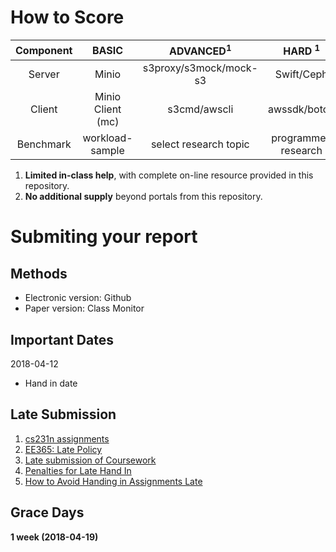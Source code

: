 # How to Score

| Component  | BASIC             | ADVANCED<sup>1</sup>   | HARD <sup>1</sup>   |
| :---:      | :---:             | :---:                  |  :---:              |
| Server     | Minio             | s3proxy/s3mock/mock-s3 | Swift/Ceph          |
| Client     | Minio Client (mc) | s3cmd/awscli           | awssdk/boto3        |
| Benchmark  | workload-sample   | select research topic  | programmed research |

1. **Limited in-class help**, with complete on-line resource provided in this repository.
2. **No additional supply** beyond portals from this repository.

# Submiting your report

## Methods

* Electronic version: Github
* Paper version: Class Monitor

## Important Dates

2018-04-12

* Hand in date

## Late Submission

1. [cs231n assignments](http://vision.stanford.edu/teaching/cs231n/assignments.html)
2. [EE365: Late Policy](https://stanford.edu/class/ee365/late.html)
3. [Late submission of Coursework](https://www2.le.ac.uk/offices/sas2/assessments/late-submission)
4. [Penalties for Late Hand In](http://www.dcs.shef.ac.uk/intranet/teaching/public/assessment/latehandin.html)
5. [How to Avoid Handing in Assignments Late](https://www.wikihow.com/Avoid-Handing-in-Assignments-Late)

## Grace Days

**1 week (2018-04-19)**
